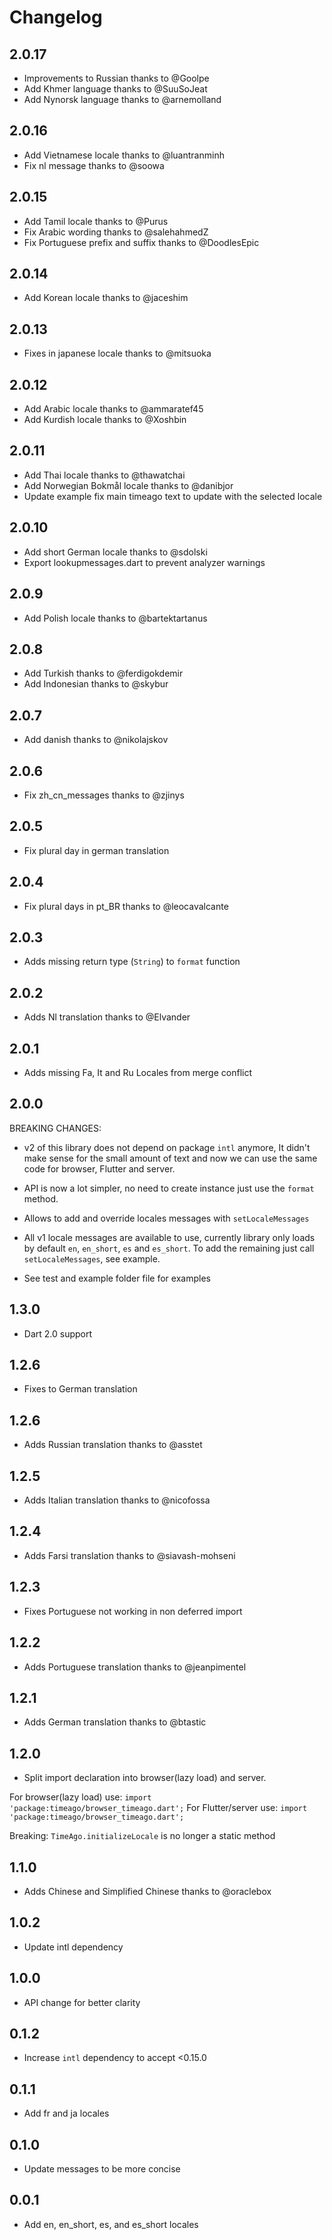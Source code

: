 # Changelog

## 2.0.17
- Improvements to Russian thanks to  @Goolpe 
- Add Khmer language thanks to @SuuSoJeat
- Add Nynorsk language thanks to @arnemolland

## 2.0.16
- Add Vietnamese locale thanks to @luantranminh 
- Fix nl message thanks to @soowa

## 2.0.15
- Add Tamil locale thanks to @Purus
- Fix Arabic wording thanks to @salehahmedZ
- Fix Portuguese prefix and suffix thanks to @DoodlesEpic

## 2.0.14
- Add Korean locale thanks to @jaceshim

## 2.0.13
- Fixes in japanese locale thanks to @mitsuoka

## 2.0.12
- Add Arabic locale thanks to @ammaratef45
- Add Kurdish locale thanks to @Xoshbin

## 2.0.11
- Add Thai locale thanks to @thawatchai
- Add Norwegian Bokmål locale thanks to @danibjor
- Update example fix main timeago text to update with the selected locale

## 2.0.10
- Add short German locale thanks to @sdolski
- Export lookupmessages.dart to prevent analyzer warnings

## 2.0.9
- Add Polish locale thanks to @bartektartanus

## 2.0.8
- Add Turkish thanks to @ferdigokdemir
- Add Indonesian thanks to @skybur

## 2.0.7
- Add danish thanks to @nikolajskov

## 2.0.6
- Fix zh_cn_messages thanks to @zjinys

## 2.0.5
- Fix plural day in german translation

## 2.0.4
- Fix plural days in pt_BR thanks to @leocavalcante

## 2.0.3
- Adds missing return type (`String`) to `format` function

## 2.0.2
- Adds Nl translation thanks to @Elvander

## 2.0.1
- Adds missing Fa, It and Ru Locales from merge conflict

## 2.0.0
BREAKING CHANGES:
- v2 of this library does not depend on package `intl` anymore, It didn't make sense for the small amount
of text and now we can use the same code for browser, Flutter and server.

- API is now a lot simpler, no need to create instance just use the `format` method.

- Allows to add and override locales messages with `setLocaleMessages`

- All v1 locale messages are available to use, currently library only loads by default `en`, `en_short`, `es` and `es_short`.
To add the remaining just call `setLocaleMessages`, see example.

- See test and example folder file for examples

## 1.3.0
- Dart 2.0 support

## 1.2.6
- Fixes to German translation

## 1.2.6
- Adds Russian translation thanks to @asstet

## 1.2.5
- Adds Italian translation thanks to @nicofossa

## 1.2.4
- Adds Farsi translation thanks to @siavash-mohseni

## 1.2.3
- Fixes Portuguese not working in non deferred import

## 1.2.2
- Adds Portuguese translation thanks to @jeanpimentel

## 1.2.1
- Adds German translation thanks to @btastic 

## 1.2.0
- Split import declaration into browser(lazy load) and server.

For browser(lazy load) use: `import 'package:timeago/browser_timeago.dart';`
For Flutter/server use: `import 'package:timeago/browser_timeago.dart';`

Breaking: `TimeAgo.initializeLocale` is no longer a static method


## 1.1.0
- Adds Chinese and Simplified Chinese thanks to @oraclebox

## 1.0.2
- Update intl dependency

## 1.0.0
- API change for better clarity

## 0.1.2
- Increase `intl` dependency to accept <0.15.0

## 0.1.1
- Add fr and ja locales

## 0.1.0
- Update messages to be more concise

## 0.0.1

- Add en, en_short, es, and es_short locales
